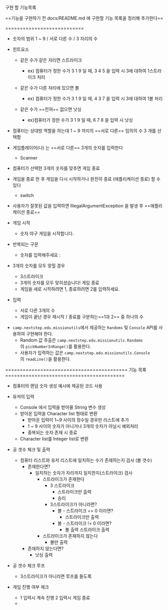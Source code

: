구현 할 기능목록

==기능을 구현하기 전 docs/README.md 에 구현할 기능 목록을 정리해 추가한다==

===========================


* 숫자의 범위 1 ~ 9 / 서로 다른 수 / 3 자리의 수


* 힌트요소
    * 같은 수가 같은 자리면 스트라이크
        * ex) 컴퓨터가 정한 수가 3 1 9 일 때,  3 4 5 을 입력 시 3에 대하여 1스트라이크 처리

    * 같은 수가 다른 자리에 있으면 볼
        * ex) 컴퓨터가 정한 수가 3 1 9 일 때,  4 3 7 을 입력 시 3에 대하여 1볼 처리

    * 같은 수가 ==전혀== 없으면 낫싱
        * ex)컴퓨터가 정한 수가 3 1 9 일 때, 6 7 8 을 입력 시 낫싱

* 컴퓨터는 상대방 역할을 하는데 1 ~ 9  까지의 ==서로 다른== 임의의 수 3 개를 선택함

* 게임플레이어(나) 는 ==서로 다른== 3개의 숫자를 입력한다
    * Scanner 
* 컴퓨터가 선택한 3개의 숫자를 맞추면 게임 종료

* 게임을 종료 한 후 게임을 다시 시작하거나 완전히 종료 (애플리케이션 종료) 할 수 있다
    * switch
* 사용자가 잘못된 값을 입력하면 IllegalArgumentException 을 발생 후 ==애플리케이션 종료==

* 게임 시작
    * 숫자 야구 게임을 시작합니다.

* 반복되는 구문
    * 숫자를 입력해주세요 :

* 3개의 숫자를 모두 맞힐 경우
    * 3스트라이크
    * 3개의 숫자를 모두 맞히셨습니다! 게임 종료
    * 게임을 새로 시작하려면 1, 종료하려면 2를 입력하세요.

* 입력
    * 서로 다른 3개의 수
    * 게임이 끝난 경우 재시작 / 종료를 구분하는==1과 2== 중 하나의 수


- `camp.nextstep.edu.missionutils`에서 제공하는 `Randoms` 및 `Console` API를 사용하여 구현해야 한다.
    - Random 값 추출은 `camp.nextstep.edu.missionutils.Randoms`의 `pickNumberInRange()`를 활용한다.
    - 사용자가 입력하는 값은 `camp.nextstep.edu.missionutils.Console`의 `readLine()`을 활용한다.




========================================== 기능 목록 =========================================
* 컴퓨터의 랜덤 숫자 생성
    예시에 제공된 코드 사용
* 유저의 입력
   * Console 에서 입력을 받아올 String 변수 생성
   * 받아온 입력을 Character list 형태로 변환
     * 받아온 입력이 1~9 사이의 정수일 경우만 리스트에 추가
     * 1 ~ 9 사이의 숫자가 아니거나 3개의 숫자가 아닐시 예외처리
     * 중복되는 숫자 존재 시 종료
   * Character list를 Integer list로 변환

* 공 갯수 체크 및 출력
    * 컴퓨터 리스트와 유저 리스트에 일치하는 수가 존재하는지 검사 (볼 갯수)
      * 존재한다면?
        * 일치하는 숫자가 자리까지 일치한지(스트라이크) 검사
          * 스트라이크가 존재한다
            * 3 스트라이크
              * 스트라이크만 출력 
              * 승리
            * 3스트라이크가 아니라면?
              * 볼 - 스트라이크 == 0 이라면?
                * 스트라이크만 출력
              * 볼 - 스트라이크 != 0 이라면?
                * 볼 출력 스트라이크 출력
          * 스트라이크가 존재하지 않는다
            * 볼만 출력
      * 존재하지 않는다면?
        * 낫싱 출력

* 공 갯수 체크 루프
  * 3스트라이크가 아니라면 루프를 돌도록

* 게임 진행 여부 체크
  * 1 입력시 계속 진행 2 입력시 게임 종료 
  * 